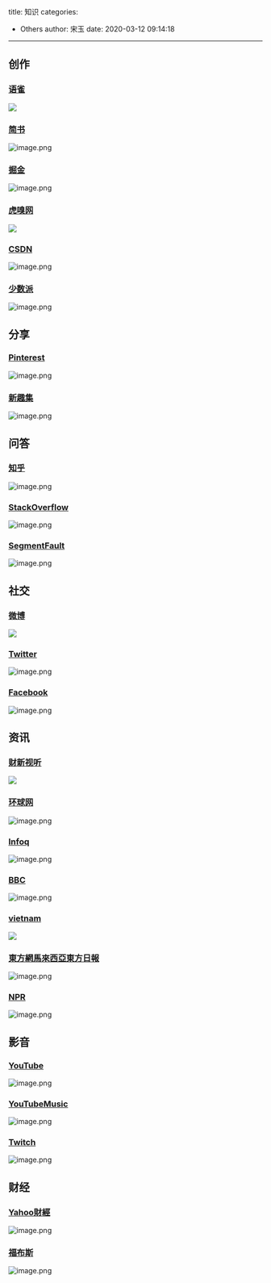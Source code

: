 title: 知识
categories:
 - Others
author: 宋玉
date: 2020-03-12 09:14:18
---

## 创作

### [语雀](https://www.yuque.com/explore/headlines)
![](https://cdn.nlark.com/yuque/0/2020/png/394169/1583846461513-d6cbc68a-a72b-42d7-a83c-fec39036e830.png#align=left&display=inline&height=769&originHeight=769&originWidth=1440&size=0&status=done&style=none&width=1440)

### [简书](https://www.jianshu.com/)
![image.png](https://cdn.nlark.com/yuque/0/2020/png/394169/1583846738490-4bd0743e-c552-4fc5-9a07-a22d4509c02b.png#align=left&display=inline&height=765&name=image.png&originHeight=1530&originWidth=2880&size=655483&status=done&style=none&width=1440)

### [掘金](https://juejin.im/)
![image.png](https://cdn.nlark.com/yuque/0/2020/png/394169/1583846765540-9e1708e2-7391-41d1-8319-5782cf5ff39e.png#align=left&display=inline&height=762&name=image.png&originHeight=1524&originWidth=2880&size=655551&status=done&style=none&width=1440)

### [虎嗅网](https://www.huxiu.com/)
![](https://cdn.nlark.com/yuque/0/2020/png/394169/1583846462188-fc25f623-c5ab-42e9-a7e5-9f8a170a12aa.png#align=left&display=inline&height=769&originHeight=769&originWidth=1440&size=0&status=done&style=none&width=1440)


### [CSDN](https://www.csdn.net/)
![image.png](https://cdn.nlark.com/yuque/0/2020/png/394169/1583846847970-292a01ec-6fac-44c8-9ff9-011cde8bdc23.png#align=left&display=inline&height=764&name=image.png&originHeight=1528&originWidth=2876&size=3067456&status=done&style=none&width=1438)

### [少数派](https://sspai.com/)
![image.png](https://cdn.nlark.com/yuque/0/2020/png/394169/1583847136328-ea7878e8-80e1-425d-9e68-1641b83f008f.png#align=left&display=inline&height=761&name=image.png&originHeight=1522&originWidth=2876&size=1609207&status=done&style=none&width=1438)

## 分享

### [Pinterest](https://www.pinterest.co.uk/)
![image.png](https://cdn.nlark.com/yuque/0/2020/png/394169/1583847336769-357d5f11-f773-4d14-bd6d-444a3dac3c00.png#align=left&display=inline&height=762&name=image.png&originHeight=1524&originWidth=2878&size=3503374&status=done&style=none&width=1439)

### [新趣集](https://xinquji.com/)
![image.png](https://cdn.nlark.com/yuque/0/2020/png/394169/1583848392129-37699d9d-ce97-4ffc-aee5-df44ea97bc82.png#align=left&display=inline&height=765&name=image.png&originHeight=1530&originWidth=2868&size=669338&status=done&style=none&width=1434)

## 问答

### [知乎](https://www.zhihu.com/)
![image.png](https://cdn.nlark.com/yuque/0/2020/png/394169/1583846813218-da8733af-83f7-467f-8231-64935f872348.png#align=left&display=inline&height=760&name=image.png&originHeight=1520&originWidth=2876&size=1225298&status=done&style=none&width=1438)

### [StackOverflow](https://stackoverflow.com/)
![image.png](https://cdn.nlark.com/yuque/0/2020/png/394169/1583846926208-18f2262e-6480-4e71-91b4-2003dd4f2e39.png#align=left&display=inline&height=759&name=image.png&originHeight=1518&originWidth=2876&size=419353&status=done&style=none&width=1438)

### [SegmentFault](https://segmentfault.com/)
![image.png](https://cdn.nlark.com/yuque/0/2020/png/394169/1583846964464-408652ca-32e8-4ab2-b12e-17d14749cccd.png#align=left&display=inline&height=760&name=image.png&originHeight=1520&originWidth=2876&size=1149358&status=done&style=none&width=1438)

## 社交

### [微博](https://weibo.com/)
![](https://cdn.nlark.com/yuque/0/2020/png/394169/1583846461193-62ee3a9d-a950-4993-bfc4-4674e9fd85f5.png#align=left&display=inline&height=769&originHeight=769&originWidth=1440&size=0&status=done&style=none&width=1440)

### [Twitter](https://twitter.com/home?lang=zh-cn)
![image.png](https://cdn.nlark.com/yuque/0/2020/png/394169/1583847010822-0f49ef8d-7a08-4860-b837-0c6d03b86a61.png#align=left&display=inline&height=762&name=image.png&originHeight=1524&originWidth=2880&size=1418421&status=done&style=none&width=1440)

### [Facebook](https://www.facebook.com/)
![image.png](https://cdn.nlark.com/yuque/0/2020/png/394169/1583847051624-41efeee1-47e9-4399-8936-1f57937efee8.png#align=left&display=inline&height=758&name=image.png&originHeight=1516&originWidth=2876&size=1015156&status=done&style=none&width=1438)

## 资讯

### [财新视听](http://video.caixin.com/)
![](https://cdn.nlark.com/yuque/0/2020/png/394169/1583846461799-bea95d42-4001-4f2a-9373-0b4fb813f3a1.png#align=left&display=inline&height=769&originHeight=769&originWidth=1440&size=0&status=done&style=none&width=1440)

### [环球网](https://www.huanqiu.com/)
![image.png](https://cdn.nlark.com/yuque/0/2020/png/394169/1583848535595-21a5f661-9280-4456-a616-631b331bd506.png#align=left&display=inline&height=762&name=image.png&originHeight=1524&originWidth=2880&size=3748388&status=done&style=none&width=1440)

### [Infoq](https://www.infoq.cn/)
![image.png](https://cdn.nlark.com/yuque/0/2020/png/394169/1583847107492-06ca2420-cf56-4047-b563-5d56961f291c.png#align=left&display=inline&height=763&name=image.png&originHeight=1526&originWidth=2876&size=1338936&status=done&style=none&width=1438)

### [BBC](https://www.bbc.com/)
![image.png](https://cdn.nlark.com/yuque/0/2020/png/394169/1583847212319-f31e690f-8888-49f7-96e8-93b30d935458.png#align=left&display=inline&height=759&name=image.png&originHeight=1518&originWidth=2870&size=5292122&status=done&style=none&width=1435)

### [vietnam](http://cn.vietnam.vn/)
![](https://cdn.nlark.com/yuque/0/2020/png/394169/1583846461524-93969169-c7f8-4720-be19-e4af58f685d3.png#align=left&display=inline&height=769&originHeight=769&originWidth=1440&size=0&status=done&style=none&width=1440)

### [東方網馬來西亞東方日報](https://www.orientaldaily.com.my/news/business/2020/03/09/330303)
![image.png](https://cdn.nlark.com/yuque/0/2020/png/394169/1583847596580-1b67cb08-ea3e-4e50-ab2d-dda74d23e5f6.png#align=left&display=inline&height=761&name=image.png&originHeight=1522&originWidth=2876&size=2603728&status=done&style=none&width=1438)

### [NPR](https://www.npr.org/)
![image.png](https://cdn.nlark.com/yuque/0/2020/png/394169/1583847639297-62276e6b-7912-4282-8dcf-271e14d197a1.png#align=left&display=inline&height=765&name=image.png&originHeight=1530&originWidth=2880&size=3578923&status=done&style=none&width=1440)

## 影音

### [YouTube](https://www.youtube.com/)
![image.png](https://cdn.nlark.com/yuque/0/2020/png/394169/1583847438406-ad79f23c-e8e6-447a-9fa3-3fde17103bd7.png#align=left&display=inline&height=765&name=image.png&originHeight=1530&originWidth=2876&size=3077083&status=done&style=none&width=1438)

### [YouTubeMusic](https://music.youtube.com/tasteprofile)
![image.png](https://cdn.nlark.com/yuque/0/2020/png/394169/1583847656621-68116388-9943-4065-8335-247f1126ffa7.png#align=left&display=inline&height=764&name=image.png&originHeight=1528&originWidth=2880&size=4223604&status=done&style=none&width=1440)

### [Twitch](https://www.twitch.tv/)
![image.png](https://cdn.nlark.com/yuque/0/2020/png/394169/1583847417101-e6c7f3c6-246d-4066-98bd-1a8030e756f2.png#align=left&display=inline&height=766&name=image.png&originHeight=1532&originWidth=2864&size=2553503&status=done&style=none&width=1432)

## 财经

### [Yahoo財經](https://hk.finance.yahoo.com/)
![image.png](https://cdn.nlark.com/yuque/0/2020/png/394169/1583847671524-f889442a-acfb-4f36-942d-0ba86acd6939.png#align=left&display=inline&height=764&name=image.png&originHeight=1528&originWidth=2878&size=2991385&status=done&style=none&width=1439)

### [福布斯](https://www.forbes.com/)
![image.png](https://cdn.nlark.com/yuque/0/2020/png/394169/1583931216054-4b123d2f-37cf-450b-a05f-9839660939a3.png#align=left&display=inline&height=761&name=image.png&originHeight=1522&originWidth=2878&size=3412216&status=done&style=none&width=1439)
